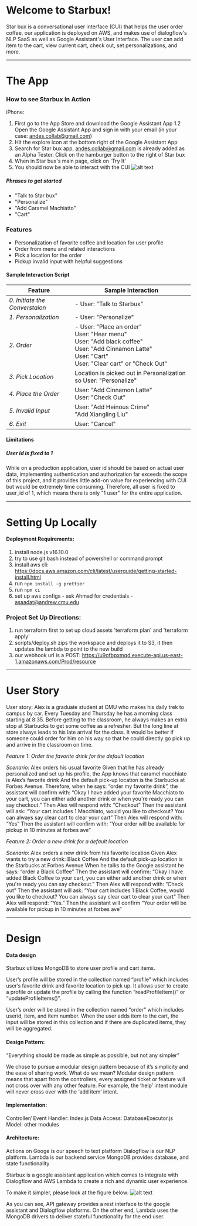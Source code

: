# Welcome to Starbux!
Star bux is a conversational user interface (CUI) that helps the user order coffee, our application is deployed on AWS, and makes use of dialogflow's NLP SaaS as well as Google Assistant's User Interface. The user can add item to the cart, view current cart, check out, set personalizations, and more. 

------------------------------
# The App

### How to see Starbux in Action
iPhone: 
1. First go to the App Store and download the Google Assistant App
1.2 Open the Google Assistant App and sign in with your email (in your case: andes.collab@gmail.com)
2. Hit the explore icon at the bottom right of the Google Assistant App
3. Search for Star bux app, andes.collab@gmail.com is already added as an Alpha Tester. Click on the hamburger button to the right of Star bux
4. When in Star bux's main page, click on 'Try It'
5. You should now be able to interact with the CUI
![alt text](https://ecomm-starbux-artifact-bucket.s3.amazonaws.com/instructions.png)

##### Phrases to get started 
- "Talk to Star bux"
- "Personalize"
- "Add Caramel Machiatto"
- "Cart"

### Features
- Personalization of favorite coffee and location for user profile
- Order from menu and related interactions
- Pick a location for the order
- Pickup invalid input with helpful suggestions


#### Sample Interaction Script

|Feature|Sample Interaction|
|---|---|
|*0. Initiate the Converstaion*|- User: "Talk to Starbux"|
|*1. Personalization*|- User: "Personalize"|
|*2. Order*|  - User: "Place an order"<br />User: "Hear menu"<br />User: "Add black coffee"<br />User: "Add Cinnamon Latte"<br />User: "Cart"<br />User: "Clear cart" or "Check Out" |
|*3. Pick Location*|Location is picked out in Personalization so User: "Personalize"|
|*4. Place the Order*|User: "Add Cinnamon Latte"<br />User: "Check Out"|
|*5. Invalid Input*|User: "Add Heinous Crime"<br />"Add Xiangling Liu"|
|*6. Exit*| User: "Cancel"|

#### Limitations
##### User id is fixed to 1
While on a production application, user id should be based on actual user data, implementing authentication and authorization far exceeds the scope of this project, and it provides little add-on value for experiencing with CUI but would be extremely time consuming. Therefore, all user is fixed to user_id of 1, which means there is only "1 user" for the entire application.

-----------------------------

# Setting Up Locally

#### Deployment Requirements:
1. install node.js v16.10.0
2. try to use git bash instead of powershell or command prompt
3. install aws cli: https://docs.aws.amazon.com/cli/latest/userguide/getting-started-install.html
4. run `npm install -g prettier`
5. run `npm ci`
6. set up aws configs - ask Ahmad for credentials - asaadat@andrew.cmu.edu

### Project Set Up Directions:
1. run terraform first to set up cloud assets 'terraform plan' and 'terraform apply'
2. scripts/deploy.sh zips the workspace and deploys it to S3, it then updates the lambda to point to the new build
3. our webhook url is a POST: https://u9ofbpxmqd.execute-api.us-east-1.amazonaws.com/Prod/resource

---------------------------

# User Story

User story: Alex is a graduate student at CMU who makes his daily trek to campus by car. Every Tuesday and Thursday he has a morning class starting at 8:35. Before getting to the classroom, he always makes an extra stop at Starbucks to get some coffee as a refresher. But the long line at store always leads to his late arrival for the class. It would be better if someone could order for him on his way so that he could directly go pick up and arrive in the classroom on time. 

*Feature 1: Order the favorite drink for the default location*

*Scenario:* Alex orders his usual favorite
Given that he has already personalized and set up his profile, the App knows that caramel macchiato is Alex’s favorite drink And the default pick-up location is the Starbucks at Forbes Avenue.
Therefore, when he says: “order my favorite drink”, 
the assistant will confirm with: “Okay I have added your favorite Macchiato to your cart, you can either add another drink or when you're ready you can say checkout.”
Then Alex will respond with: “Checkout”
Then the assistant will ask: “Your cart includes 1 Macchiato, would you like to checkout? You can always say clear cart to clear your cart”
Then Alex will respond with: “Yes”
Then the assistant will confirm with:  “Your order will be available for pickup in 10 minutes at forbes ave”

*Feature 2: Order a new drink for a default location*

*Scenario*: Alex orders a new drink from his favorite location
Given Alex wants to try a new drink: Black Coffee
And the default pick-up location is the Starbucks at Forbes Avenue
When he talks to the Google assistant he says: “order a Black Coffee”
Then the assistant will confirm: “Okay I have added Black Coffee to your cart, you can either add another drink or when you're ready you can say checkout.”
Then Alex will respond with: “Check out”
Then the assistant will ask: “Your cart includes 1 Black Coffee, would you like to checkout? You can always say clear cart to clear your cart”
Then Alex will respond: “Yes.”
Then the assistant will confirm “Your order will be available for pickup in 10 minutes at forbes ave”

--------------------------------------------
# Design

#### Data design
Starbux utilizes MongoDB to store user profile and cart items.

User’s profile will be stored in the collection named “profile” which includes user’s favorite drink and favorite location to pick up. It allows user to create a profile or update the profile by calling the function “readProfileItem()” or “updateProfileItems()”.

User’s order will be stored in the collection named “order” which includes userid, item, and item number. When the user adds item to the cart, the input will be stored in this collection and if there are duplicated items, they will be aggregated.

#### Design Pattern:

“Everything should be made as simple as possible, but not any simpler” 

We chose to pursue a modular design pattern because of it’s simplicity and the ease of sharing work. What do we mean? Modular design pattern means that apart from the controllers, every assigned ticket or feature will not cross over with any other feature. For example, the ‘help’ intent module will never cross over with the ‘add item’ intent.

#### Implementation:

Controller/ Event Handler: Index.js
Data Access: DatabaseExecutor.js
Model: other modules
 
#### Architecture:

Actions on Googe is our speech to text platform
Dialogflow is our NLP platform. 
Lambda is our backend service
MongoDB provides database, and state functionality

Starbux is a google assistant application which comes to integrate with Dialogflow and AWS Lambda to create a rich and dynamic user experience. 

To make it simpler, please look at the figure below:
![alt text](https://ecomm-starbux-artifact-bucket.s3.amazonaws.com/Screen+Shot+2022-12-16+at+9.44.20+PM.png)

As you can see, API gateway provides a rest interface to the google assistant and Dialogflow platforms. On the other end, Lambda uses the MongoDB drivers to deliver stateful functionality for the end user.

